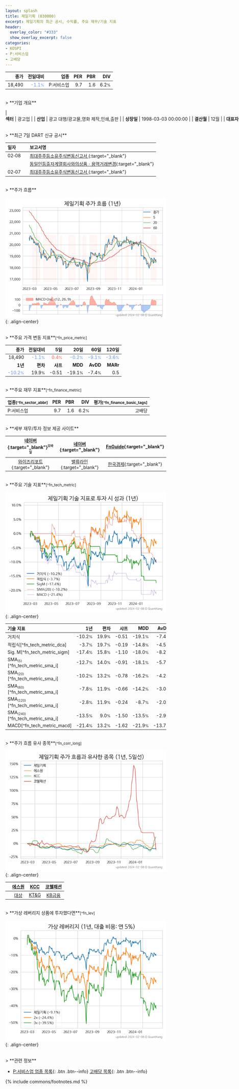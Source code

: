 ```yaml
---
layout: splash
title: 제일기획 (030000)
excerpt: 제일기획의 최근 공시, 수익률, 주요 재무/기술 지표
header:
  overlay_color: "#333"
  show_overlay_excerpt: false
categories:
- KOSPI
- P:서비스업
- 고배당
---
```


| **종가** | **전일대비** | **업종** | **PER** | **PBR** | **DIV** |
| -------: | -----------: | -------: | ------: | ------: | ------: |
| 18,490 | <span style="color: cornflowerblue">-1.1<small>%</small></span> | P:서비스업 | 9.7 | 1.6 | 6.2<small>%</small> |

<!-- more -->

<br>
> **기업 개요**<a id="company"></a>

| <span style="white-space:nowrap;">**섹터** | 광고업 |
| <span style="white-space:nowrap;">**산업** | 광고 대행/광고물,영화 제작,인쇄,출판 |
| <span style="white-space:nowrap;">**상장일** | 1998-03-03 00:00:00 |
| <span style="white-space:nowrap;">**결산월** | 12월 |
| <span style="white-space:nowrap;">**대표자** | 김종현 |
| <span style="white-space:nowrap;">**홈페이지** | http://www.cheil.co.kr |

<br>
> **최근 7일 DART 신규 공시**<a id="dart"></a>

| **일자** |      | **보고서명** |
| :------- | :--- | :----------- |
| 02&#x2011;08 | | [최대주주등소유주식변동신고서              ](https://dart.fss.or.kr/dsaf001/main.do?rcpNo=20240208801293){:target="_blank"} |
|  | | [동일인등출자계열회사와의상품ㆍ용역거래변경](https://dart.fss.or.kr/dsaf001/main.do?rcpNo=20240208000544){:target="_blank"} |
| 02&#x2011;07 | | [최대주주등소유주식변동신고서              ](https://dart.fss.or.kr/dsaf001/main.do?rcpNo=20240207801118){:target="_blank"} |

<br>
> **주가 흐름**<a id="price"></a>

![030000](/stock/images/030000.png){: .align-center}

<br>
> **주요 가격 변동 지표**<small>[^fn_price_metric]</small>

| **종가** | **전일대비** | **5일** | **20일** | **60일** | **120일** |
| -------: | -----------: | ------: | -------: | -------: | --------: |
| 18,490 | <span style="color: cornflowerblue">-1.1<small>%</small></span> | <span style="color: tomato">0.4<small>%</small></span> | <span style="color: cornflowerblue">-0.2<small>%</small></span> | <span style="color: cornflowerblue">-9.1<small>%</small></span> | <span style="color: cornflowerblue">-3.6<small>%</small></span> |
| **1년** | **편차** | **샤프** | **MDD** | **AvDD** | **MARr** |
| <span style="color: cornflowerblue">-10.2<small>%</small></span> | 19.9<small>%</small> | -0.51 | -19.1<small>%</small> | -7.4<small>%</small> | 0.5 |

<br>
> **주요 재무 지표**<small>[^fn_finance_metric]</small>

| **업종**<small>[^fn_sector_abbr]</small> | **PER** | **PBR** | **DIV** | **평가**<small>[^fn_finance_basic_tags]</small> |
| :--------------------------------------- | ------: | ------: | ------: | ----------------------------------------------: |
| P:서비스업 | 9.7 | 1.6 | 6.2<small>%</small> | 고배당 |

<br>
> **세부 재무/투자 정보 제공 사이트**

| [네이버](https://m.stock.naver.com/domestic/stock/030000/finance/summary){:target="_blank"}<sup><small>모바일</small></sup> | [네이버](https://finance.naver.com/item/coinfo.naver?code=030000){:target="_blank"} | [FnGuide](https://comp.fnguide.com/SVO2/ASP/SVD_Invest.asp?gicode=A030000&MenuYn=Y){:target="_blank"} |
| :---: | :---: | :---: |
| [와이즈리포트](https://comp.wisereport.co.kr/company/c1040001.aspx?cmp_cd=030000){:target="_blank"} | [밸류라인](https://www.valueline.co.kr/finance/summary/030000){:target="_blank"} | [한국경제](https://markets.hankyung.com/stock/030000/financial-summary){:target="_blank"} |

<br>
> **주요 기술 지표**<small>[^fn_tech_metric]</small>


![030000](/stock/images/030000_tech.png){: .align-center}

| **기술 지표** | **1년** | **편차** | **샤프** | **MDD** | **AvDD** |
| :------------ | ------: | -----------: | -------: | ------: | -------: |
| 거치식 | -10.2<small>%</small> | 19.9<small>%</small> | -0.51 | -19.1<small>%</small> | -7.4<small>%</small> |
| 적립식[^fn_tech_metric_dca] | -3.7<small>%</small> | 19.7<small>%</small> | -0.19 | -14.8<small>%</small> | -4.5<small>%</small> |
| Sig. M[^fn_tech_metric_sigm] | -17.4<small>%</small> | 15.8<small>%</small> | -1.10 | -18.0<small>%</small> | -8.2<small>%</small> |
| SMA<small><sub>(5)</sub></small>[^fn_tech_metric_sma_i] | -12.7<small>%</small> | 14.0<small>%</small> | -0.91 | -18.1<small>%</small> | -5.7<small>%</small> |
| SMA<small><sub>(20)</sub></small>[^fn_tech_metric_sma_i] | -10.2<small>%</small> | 13.2<small>%</small> | -0.78 | -16.2<small>%</small> | -4.2<small>%</small> |
| SMA<small><sub>(60)</sub></small>[^fn_tech_metric_sma_i] | -7.8<small>%</small> | 11.9<small>%</small> | -0.66 | -14.2<small>%</small> | -3.0<small>%</small> |
| SMA<small><sub>(120)</sub></small>[^fn_tech_metric_sma_i] | -2.8<small>%</small> | 11.9<small>%</small> | -0.24 | -8.7<small>%</small> | -2.0<small>%</small> |
| SMA<small><sub>(240)</sub></small>[^fn_tech_metric_sma_i] | -13.5<small>%</small> | 9.0<small>%</small> | -1.50 | -13.5<small>%</small> | -2.9<small>%</small> |
| MACD[^fn_tech_metric_macd] | -21.4<small>%</small> | 13.2<small>%</small> | -1.62 | -21.9<small>%</small> | -13.7<small>%</small> |

<br>
> **주가 흐름 유사 종목**<a id="corr"></a><small>[^fn_corr_long]</small>

![030000](/stock/images/030000_corr.png){: .align-center}

|       | [에스원](/012750/) | [KCC](/002380/) | [코웰패션](/033290/) |
| :---: | :------------------------------------: | :------------------------------------: | :------------------------------------: |
|       | [대상](/001680/) | [KT&G](/033780/) | [KB금융](/105560/) |

<br>
> **가상 레버리지 상품에 투자했다면**<a id="2x"></a><small>[^fn_lev]</small>

![030000](/stock/images/030000_2x.png){: .align-center}

<br>
> **관련 정보**

- [P:서비스업 업종 목록](/stats/sector/kospi_업종_서비스업_종목/){: .btn .btn--info} [고배당 목록](/fn/fn_high_div/){: .btn .btn--info}

{% include commons/footnotes.md %}